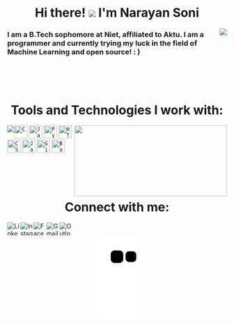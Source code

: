 <h1 align="center"> Hi there! <img src="https://media.giphy.com/media/hvRJCLFzcasrR4ia7z/giphy.gif" width="25px"> I'm Narayan Soni </h1>
<img align="right" src="https://github-readme-streak-stats.herokuapp.com?user=narayan954&theme=nightowl&hide_border=true&fire=DD2727">
<h3 align="left">I am a B.Tech sophomore at Niet, affiliated to Aktu. I am a programmer and currently trying my luck in the field of Machine Learning and open source! : )</h3>
<br><br><br>
<h1 align="center">Tools and Technologies I work with: </h1>
<img align= "left" src="https://github-readme-stats.vercel.app/api/top-langs?username=narayan954&show_icons=true&locale=en&layout=compact&theme=nightowl&hide_border=true">
<img align="right" src="https://i.pinimg.com/originals/cd/f3/0b/cdf30b78e8754b1499f2de9d5a63a8fb.gif" width = 350px height = 163px>

<code><img width="30px" height="30" src="https://raw.githubusercontent.com/jmnote/z-icons/master/svg/c.svg" title="C"></code>
<code><img width="30px" height="30" src="https://raw.githubusercontent.com/jmnote/z-icons/master/svg/java.svg" title="Java"></code>
<code><img width="30px" height="30" src="https://raw.githubusercontent.com/jmnote/z-icons/master/svg/python.svg" title="Python"></code>
<code><img width="30px" height="30" src="https://image.flaticon.com/icons/png/512/174/174854.png" title="HTML5"></code>
<code><img width="30px" height="30" src="https://image.flaticon.com/icons/png/512/732/732190.png" title="CSS3"></code>
<code><img width="30px" height="30" src="https://raw.githubusercontent.com/jmnote/z-icons/master/svg/javascript.svg" title="JavaScript"></code>
<code><img width="30px" height="30" src="https://raw.githubusercontent.com/jmnote/z-icons/master/svg/git.svg" title="Git"></code>
<code><img width="30px" height="30" src="https://raw.githubusercontent.com/jmnote/z-icons/master/svg/bash.svg" title="Bash"></code>

<br/><br/><br>
<h1 align ="center"> Connect with me: </h1>
<a href="https://www.linkedin.com/in/narayan-soni/"><img align="left"alt="LinkedIn" title="LinkedIn" width="30px" height="30px" src="https://raw.githubusercontent.com/peterthehan/peterthehan/master/assets/linkedin.svg"/></a>
<a href="https://www.instagram.com/narayansoni_/"><img align="left" alt="Instagram" title="Instagram" width="30px" height="30px" src="https://image.flaticon.com/icons/png/512/2111/2111463.png"/></a>
<a href="https://www.facebook.com/narayan.soni.9843"><img align="left" alt="Facebook" title="Facebook" width="30px" height="30px" src="https://image.flaticon.com/icons/png/512/174/174848.png"/></a>
<img alt="Gmail ID" title="Mail to Gmail ID: narayansoni854@gmail.com" align="left" width="30px" height="30px" src="https://image.flaticon.com/icons/png/512/732/732200.png"/>
<img alt="Outlook ID" title="Mail to Outlook ID: 0201cse113@niet.co.in" align="left" width="30px" height="30px" src="https://image.flaticon.com/icons/png/512/732/732223.png"/>
<br>
<p align="center">
  <img src="https://github.com/narayan954/narayan954/raw/output/github-contribution-grid-snake.svg" alt="snake">
</p>
